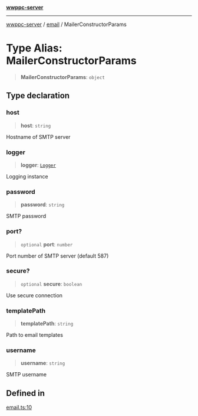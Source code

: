 [**wwppc-server**](../../README.md)

***

[wwppc-server](../../modules.md) / [email](../README.md) / MailerConstructorParams

# Type Alias: MailerConstructorParams

> **MailerConstructorParams**: `object`

## Type declaration

### host

> **host**: `string`

Hostname of SMTP server

### logger

> **logger**: [`Logger`](../../log/classes/Logger.md)

Logging instance

### password

> **password**: `string`

SMTP password

### port?

> `optional` **port**: `number`

Port number of SMTP server (default 587)

### secure?

> `optional` **secure**: `boolean`

Use secure connection

### templatePath

> **templatePath**: `string`

Path to email templates

### username

> **username**: `string`

SMTP username

## Defined in

[email.ts:10](https://github.com/WWPPC/WWPPC-server/blob/893fab4901e205d136b5570c7c0b518b74b2e9d9/src/email.ts#L10)
